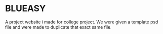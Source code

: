 # BLUEASY
A project website i made for college project. We were given a template psd file and were made to duplicate that exact same file.
